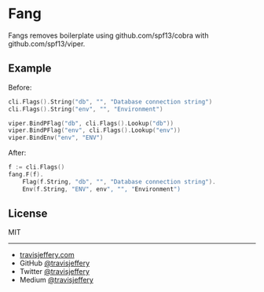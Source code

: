 # Fang

Fangs removes boilerplate using github.com/spf13/cobra with github.com/spf13/viper.

## Example

Before:


``` go
cli.Flags().String("db", "", "Database connection string")
cli.Flags().String("env", "", "Environment")

viper.BindPFlag("db", cli.Flags().Lookup("db"))
viper.BindPFlag("env", cli.Flags().Lookup("env"))
viper.BindEnv("env", "ENV")
```

After:

``` go
f := cli.Flags()
fang.F(f).
    Flag(f.String, "db", "", "Database connection string").
    Env(f.String, "ENV", env", "", "Environment")
```

## License

MIT

---

- [travisjeffery.com](http://travisjeffery.com)
- GitHub [@travisjeffery](https://github.com/travisjeffery)
- Twitter [@travisjeffery](https://twitter.com/travisjeffery)
- Medium [@travisjeffery](https://medium.com/@travisjeffery)
